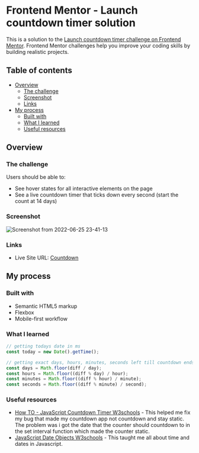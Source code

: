 # Frontend Mentor - Launch countdown timer solution

This is a solution to the [Launch countdown timer challenge on Frontend Mentor](https://www.frontendmentor.io/challenges/launch-countdown-timer-N0XkGfyz-). Frontend Mentor challenges help you improve your coding skills by building realistic projects. 

## Table of contents

- [Overview](#overview)
  - [The challenge](#the-challenge)
  - [Screenshot](#screenshot)
  - [Links](#links)
- [My process](#my-process)
  - [Built with](#built-with)
  - [What I learned](#what-i-learned)
  - [Useful resources](#useful-resources)

## Overview

### The challenge

Users should be able to:

- See hover states for all interactive elements on the page
- See a live countdown timer that ticks down every second (start the count at 14 days)

### Screenshot

![Screenshot from 2022-06-25 23-41-13](https://user-images.githubusercontent.com/101960666/175798768-e52b18c5-70e8-4c4a-9f83-4d767adc2861.png)

### Links

- Live Site URL: [Countdown](https://happi89.github.io/countdown/)

## My process

### Built with

- Semantic HTML5 markup
- Flexbox
- Mobile-first workflow

### What I learned

```js
// getting todays date in ms 
const today = new Date().getTime();

// getting exact days, hours, minutes, seconds left till countdown ends.
const days = Math.floor(diff / day);
const hours = Math.floor((diff % day) / hour);
const minutes = Math.floor((diff % hour) / minute);
const seconds = Math.floor((diff % minute) / second);
```

### Useful resources

- [How TO - JavaScript Countdown Timer W3schools](https://www.w3schools.com/howto/howto_js_countdown.asp) - This helped me fix my bug that made my countdown app not countdown and stay static. The problem was i got the date that the counter should countdown to in the set interval function which made the counter static.
- [JavaScript Date Objects W3schools](https://www.w3schools.com/js/js_dates.asp) - This taught me all about time and dates in Javascript.
